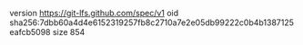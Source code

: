 version https://git-lfs.github.com/spec/v1
oid sha256:7dbb60a4d4e6152319257fb8c2710a7e2e05db99222c0b4b1387125eafcb5098
size 854
